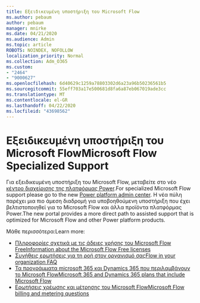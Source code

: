 ```yaml
---
title: Εξειδικευμένη υποστήριξη του Microsoft Flow
ms.author: pebaum
author: pebaum
manager: mnirke
ms.date: 04/21/2020
ms.audience: Admin
ms.topic: article
ROBOTS: NOINDEX, NOFOLLOW
localization_priority: Normal
ms.collection: Adm_O365
ms.custom:
- "2464"
- "9000627"
ms.openlocfilehash: 6d40629c1259a78803302d6a23a96b50236561b5
ms.sourcegitcommit: 55eff703a17e500681d8fa6a87eb067019ade3cc
ms.translationtype: MT
ms.contentlocale: el-GR
ms.lasthandoff: 04/22/2020
ms.locfileid: "43698562"
---
```

# <a name="microsoft-flow-specialized-support"></a><span data-ttu-id="08013-102">Εξειδικευμένη υποστήριξη του Microsoft Flow</span><span class="sxs-lookup"><span data-stu-id="08013-102">Microsoft Flow Specialized Support</span></span>

<span data-ttu-id="08013-103">Για εξειδικευμένη υποστήριξη του Microsoft Flow, μεταβείτε στο νέο [κέντρο διαχείρισης της πλατφόρμας Power](https://aka.ms/flowadminsupport).</span><span class="sxs-lookup"><span data-stu-id="08013-103">For specialized Microsoft Flow support please go to the new [Power platform admin center](https://aka.ms/flowadminsupport).</span></span> <span data-ttu-id="08013-104">Η νέα πύλη παρέχει μια πιο άμεση διαδρομή για υποβοηθούμενη υποστήριξη που έχει βελτιστοποιηθεί για το Microsoft Flow και άλλα προϊόντα πλατφόρμας Power.</span><span class="sxs-lookup"><span data-stu-id="08013-104">The new portal provides a more direct path to assisted support that is optimized for Microsoft Flow and other Power platform products.</span></span>

<span data-ttu-id="08013-105">Μάθε περισσότερα:</span><span class="sxs-lookup"><span data-stu-id="08013-105">Learn more:</span></span>
- [<span data-ttu-id="08013-106">Πληροφορίες σχετικά με τις άδειες χρήσης του Microsoft Flow Free</span><span class="sxs-lookup"><span data-stu-id="08013-106">Information about the Microsoft Flow Free licenses</span></span>](https://go.microsoft.com/fwlink/?linkid=2095610)
- [<span data-ttu-id="08013-107">Συνήθεις ερωτήσεις για τη ροή στον οργανισμό σας</span><span class="sxs-lookup"><span data-stu-id="08013-107">Flow in your organization FAQ</span></span>](https://go.microsoft.com/fwlink/?linkid=2072608)
- [<span data-ttu-id="08013-108">Τα προγράμματα microsoft 365 και Dynamics 365 που περιλαμβάνουν το Microsoft Flow</span><span class="sxs-lookup"><span data-stu-id="08013-108">Microsoft 365 and Dynamics 365 plans that include Microsoft Flow</span></span>](https://go.microsoft.com/fwlink/?linkid=2072406)
- [<span data-ttu-id="08013-109">Ερωτήσεις χρέωσης και μέτρησης του Microsoft Flow</span><span class="sxs-lookup"><span data-stu-id="08013-109">Microsoft Flow billing and metering questions</span></span>](https://go.microsoft.com/fwlink/?linkid=2072612)